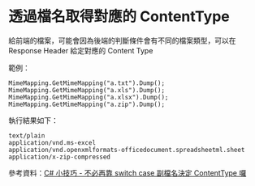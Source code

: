 # 透過檔名取得對應的 ContentType

給前端的檔案，可能會因為後端的判斷條件會有不同的檔案類型，可以在 Response Header 給定對應的 Content Type 

範例：
```
MimeMapping.GetMimeMapping("a.txt").Dump();
MimeMapping.GetMimeMapping("a.xls").Dump();
MimeMapping.GetMimeMapping("a.xlsx").Dump();
MimeMapping.GetMimeMapping("a.zip").Dump();
```

執行結果如下：
```
text/plain
application/vnd.ms-excel
application/vnd.openxmlformats-officedocument.spreadsheetml.sheet
application/x-zip-compressed
```

參考資料：[C# 小技巧 - 不必再靠 switch case 副檔名決定 ContentType 囉](https://blog.darkthread.net/blog/mimemapping-getmimemapping/)